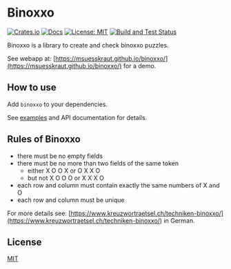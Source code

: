 # Binoxxo

[![Crates.io](https://img.shields.io/crates/v/binoxxo.svg)](https://crates.io/crates/binoxxo)
[![Docs](https://docs.rs/binoxxo/badge.svg)](https://docs.rs/binoxxo)
[![License: MIT](https://img.shields.io/badge/License-MIT-yellow.svg)](License.md)
[![Build and Test Status](https://github.com/msuesskraut/calc/workflows/Build%20and%20Test/badge.svg)](https://github.com/msuesskraut/calc/actions)

Binoxxo is a library to create and check binoxxo puzzles.

See webapp at: [https://msuesskraut.github.io/binoxxo/](https://msuesskraut.github.io/binoxxo/) for a demo.

## How to use

Add `binoxxo` to your dependencies.

See [examples](https://github.com/msuesskraut/Binoxxo/tree/master/examples)
and API documentation for details.

## Rules of Binoxxo

* there must be no empty fields
* there must be no more than two fields of the same token
  * either X O O X or O X X O
  * but not X O O O or X X X O
* each row and column must contain exactly the same numbers of X and O
* each row and column must be unique

For more details see:
[https://www.kreuzwortraetsel.ch/techniken-binoxxo/](https://www.kreuzwortraetsel.ch/techniken-binoxxo/)
in German.

## License

[MIT](License.md)
